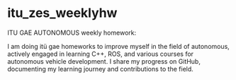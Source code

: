 # itu_zes_weeklyhw
ITU GAE AUTONOMOUS weekly homework:

I am doing itü gae homeworks to improve myself in the field of autonomous, actively engaged in learning C++, ROS, and various courses for autonomous vehicle development. I share my progress on GitHub, documenting my learning journey and contributions to the field.
